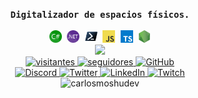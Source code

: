 <div align="justify">
    <p align="center">
        <samp>
            <b>
                Digitalizador de espacios físicos.
                <br>
                <br>
                <code><img height="20" alt="csharp" src="https://raw.githubusercontent.com/github/explore/80688e429a7d4ef2fca1e82350fe8e3517d3494d/topics/csharp/csharp.png"></code>
                <code><img height="20" alt="dotnet" src="https://raw.githubusercontent.com/github/explore/80688e429a7d4ef2fca1e82350fe8e3517d3494d/topics/dotnet/dotnet.png"></code>
                <code><img height="20" alt="powershell" src="https://raw.githubusercontent.com/github/explore/80688e429a7d4ef2fca1e82350fe8e3517d3494d/topics/powershell/powershell.png"></code>
                <code><img height="20" alt="javascript" src="https://raw.githubusercontent.com/github/explore/80688e429a7d4ef2fca1e82350fe8e3517d3494d/topics/javascript/javascript.png"></code>
                <code><img height="20" alt="typescript" src="https://raw.githubusercontent.com/github/explore/80688e429a7d4ef2fca1e82350fe8e3517d3494d/topics/typescript/typescript.png"></code>
                <code><img height="20" alt="nodejs" src="https://raw.githubusercontent.com/github/explore/80688e429a7d4ef2fca1e82350fe8e3517d3494d/topics/nodejs/nodejs.png"></code>
            </b>
            <br>
            <image
                src="https://readme-typing-svg.herokuapp.com?font=Iosevka&size=16&color=6791c9&center=true&width=410&height=45&lines=public+void+Hola+()+{}">
        </samp>
        <br>
        <a href="https://github.com/carlosmoshudev">
            <img src="https://komarev.com/ghpvc/?username=carlosmoshudev&label=Visitantes&logo=GitHub&color=blueviolet"
                alt="visitantes" />
        </a>
        <a href="https://github.com/carlosmoshudev">
            <img src="https://img.shields.io/github/followers/carlosmoshudev?label=Seguidores&logo=GitHub&colorB=blueviolet"
                alt="seguidores" />
        </a>
        <a href="https://github.com/carlosmoshudev">
            <img src="https://img.shields.io/github/stars/carlosmoshudev?label=Stars&logo=GitHub&colorB=blueviolet"
                alt="GitHub" />
        </a>
        <br>
        <a href="https://discord.gg/xjgdPqHtRp">
            <img src="https://shields.io/discord/761964233055273000?label=Servidor&logo=Discord&colorB=7289DA"
                alt="Discord" />
        </a>
        <a href="https://twitter.com/carlosmoshu">
            <img src="https://img.shields.io/twitter/follow/carlosmoshu?label=Twitter&logo=twitter&colorB=blue&style=flat"
                alt="Twitter" />
        </a>
        <a href="https://www.linkedin.com/in/carlos-moshu/">
            <img src="https://img.shields.io/badge/LinkedIn-blue?logo=linkedin&labelColor=blue" alt="LinkedIn" />
        </a>
        <a href="https://www.twitch.tv/carlosmoshutv">
            <img src="https://img.shields.io/badge/Twitch-9146FF?logo=twitch&logoColor=white" alt="Twitch" />
        </a>
        <br />
        <img src="https://github-readme-stats.vercel.app/api/top-langs/?username=carlosmoshudev&langs_count=10&layout=compact&theme=github_dark&hide_border=true&locale=es"
            alt="carlosmoshudev" />
    </p>
</div>
